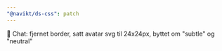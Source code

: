 ```yaml
---
"@navikt/ds-css": patch
---
```


:lipstick: Chat: fjernet border, satt avatar svg til 24x24px, byttet om "subtle" og "neutral"
